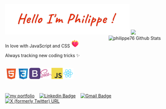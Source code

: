 
<img width="80%" alt="Hello" src="Hello-removebg.png" />
<img src="https://readme-typing-svg.demolab.com?font=Annapurna+SIL+&pause=1000&color=EB2B05&center=true&vCenter=true&random=true&width=480&lines=I'm+a+self-taught+front-end+developer+😎">





<img align="right" alt="philippe76 Github Stats" src="https://github-readme-stats.vercel.app/api/top-langs/?username=philippe76&layout=compact&theme=dracula" />


<!-- <p>In love with JavaScript and CSS  <i class="fa-solid fa-heart fa-beat" style="color: hotpink; margin-left: 5px"></i></p> -->
<p>In love with JavaScript and CSS <img width="25px" src="Heart on Fire.png" style="vertical-align: baseline;" /> </p>


<p>Always tracking new coding tricks ✨<p> 

<br/>

<img alt="HTML" width="39px" src="html_icon.png" align="left" />

<img alt="CSS" width="39px" src="css_icon.png" align="left" />

<img alt="Bootstrap" width="36px" src="https://raw.githubusercontent.com/github/explore/80688e429a7d4ef2fca1e82350fe8e3517d3494d/topics/bootstrap/bootstrap.png" align="left" />

<img alt="Bootstrap" width="36px" src="https://raw.githubusercontent.com/github/explore/80688e429a7d4ef2fca1e82350fe8e3517d3494d/topics/sass/sass.png" align="left" />

<img alt="JavaScript" width="36px" src="https://raw.githubusercontent.com/github/explore/80688e429a7d4ef2fca1e82350fe8e3517d3494d/topics/javascript/javascript.png" align="left"/>

<img alt="React" width="36px" src="https://raw.githubusercontent.com/github/explore/80688e429a7d4ef2fca1e82350fe8e3517d3494d/topics/react/react.png" align="left"/>

<br/>
<br/>
<br/>
<br/>


[![my portfolio](https://img.shields.io/badge/-My_Porfolio-535c68?style=flat&logoColor=white)](https://filip-your-dev.com)&nbsp; &nbsp; 
[![Linkedin Badge](https://img.shields.io/badge/-philippe.lanougadere-0072b1?style=flat&logo=Linkedin&logoColor=white)](https://www.linkedin.com/in/philippe-lanougadere/)&nbsp; &nbsp; 
[![Gmail Badge](https://img.shields.io/badge/-p.lanougadere-c14438?style=flat&logo=Gmail&logoColor=white)](mailto:p.lanougadere@gmail.com)&nbsp; &nbsp; 
[![X (formerly Twitter) URL](https://img.shields.io/twitter/url?url=https%3A%2F%2Ftwitter.com%2FI_m_your_dev&style=flat&logo=x&label=%40I_m_your_dev&labelColor=333&color=333)
](https://twitter.com/I_m_your_dev) 


